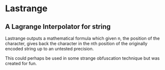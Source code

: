 # Lastrange

## A Lagrange Interpolator for string

Lastrange outputs a mathematical formula which given n, the position of the character,
gives back the character in the nth position of the originally encoded string
up to an untested precision.

This could perhaps be used in some strange obfuscation technique but was created for fun.
